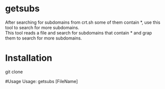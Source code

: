# getsubs
After searching for subdomains from crt.sh some of them contain *, use this tool to search for more subdomains.
<br> This tool reads a file and search for subdomains that contain * and grap them to search for more subdomains.

# Installation
git clone 

#Usage
Usage: getsubs [FileName]

